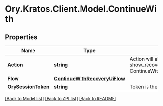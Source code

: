 # Ory.Kratos.Client.Model.ContinueWith

## Properties

Name | Type | Description | Notes
------------ | ------------- | ------------- | -------------
**Action** | **string** | Action will always be &#x60;show_recovery_ui&#x60; show_recovery_ui ContinueWithActionShowRecoveryUIString | 
**Flow** | [**ContinueWithRecoveryUiFlow**](ContinueWithRecoveryUiFlow.md) |  | 
**OrySessionToken** | **string** | Token is the token of the session | 

[[Back to Model list]](../README.md#documentation-for-models) [[Back to API list]](../README.md#documentation-for-api-endpoints) [[Back to README]](../README.md)


